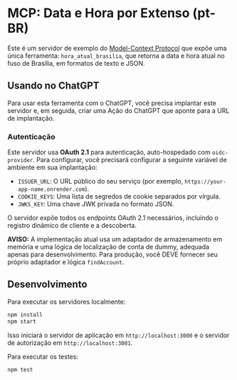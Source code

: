 # MCP: Data e Hora por Extenso (pt-BR)

Este é um servidor de exemplo do [Model-Context Protocol](https://github.com/Model-Context-Protocol/mcp-spec) que expõe uma única ferramenta: `hora_atual_brasilia`, que retorna a data e hora atual no fuso de Brasília, em formatos de texto e JSON.

## Usando no ChatGPT

Para usar esta ferramenta com o ChatGPT, você precisa implantar este servidor e, em seguida, criar uma Ação do ChatGPT que aponte para a URL de implantação.

### Autenticação

Este servidor usa **OAuth 2.1** para autenticação, auto-hospedado com `oidc-provider`. Para configurar, você precisará configurar a seguinte variável de ambiente em sua implantação:

- `ISSUER_URL`: O URL público do seu serviço (por exemplo, `https://your-app-name.onrender.com`).
- `COOKIE_KEYS`: Uma lista de segredos de cookie separados por vírgula.
- `JWKS_KEY`: Uma chave JWK privada no formato JSON.

O servidor expõe todos os endpoints OAuth 2.1 necessários, incluindo o registro dinâmico de cliente e a descoberta.

**AVISO:** A implementação atual usa um adaptador de armazenamento em memória e uma lógica de localização de conta de dummy, adequada apenas para desenvolvimento. Para produção, você DEVE fornecer seu próprio adaptador e lógica `findAccount`.

## Desenvolvimento

Para executar os servidores localmente:

```bash
npm install
npm start
```

Isso iniciará o servidor de aplicação em `http://localhost:3000` e o servidor de autorização em `http://localhost:3001`.

Para executar os testes:

```bash
npm test
```
